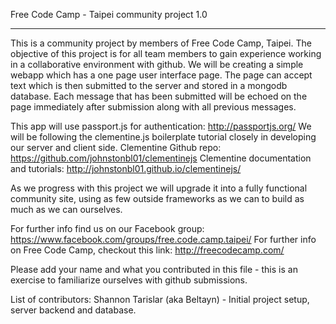Free Code Camp  - Taipei community project 1.0
__________________________________________

This is a community project by members of Free Code Camp, Taipei. The objective of this project is for all team members to gain experience working in a collaborative environment with github.
We will be creating a simple webapp which has a one page user interface page.
The page can accept text which is then submitted to the server and stored in a mongodb database.  Each message that has been submitted will be echoed on the page immediately after submission along with all previous messages.

This app will use passport.js for authentication: http://passportjs.org/
We will be following the clementine.js boilerplate tutorial closely in developing our server and client side.
Clementine Github repo: https://github.com/johnstonbl01/clementinejs
Clementine documentation and tutorials: http://johnstonbl01.github.io/clementinejs/

As we progress with this project we will upgrade it into a fully functional community site, using as few outside frameworks as we can to build as much as we can ourselves.

For further info find us on our Facebook group: https://www.facebook.com/groups/free.code.camp.taipei/
For further info on Free Code Camp, checkout this link: http://freecodecamp.com/

Please add your name and what you contributed in this file - this is an exercise to familiarize ourselves with github submissions.

List of contributors: 
Shannon Tarislar (aka Beltayn) - Initial project setup, server backend and database.

